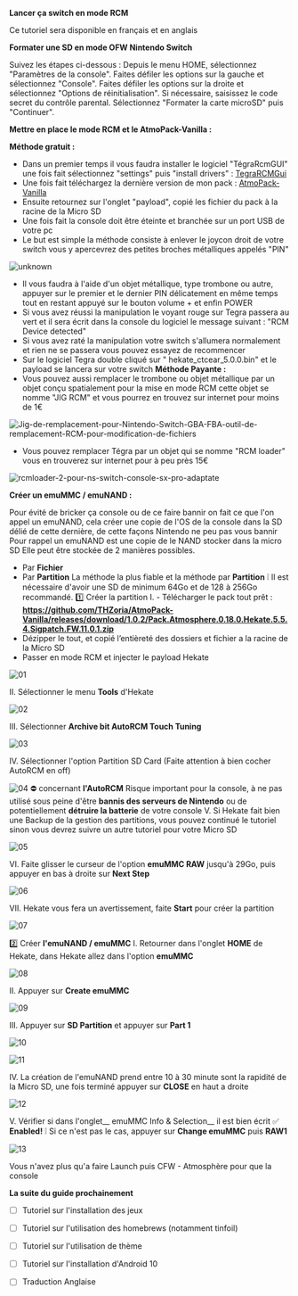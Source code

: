 __Lancer ça switch en mode RCM__

Ce tutoriel sera disponible en français et en anglais

__Formater une SD en mode OFW Nintendo Switch__

Suivez les étapes ci-dessous :
Depuis le menu HOME, sélectionnez "Paramètres de la console".
Faites défiler les options sur la gauche et sélectionnez "Console".
Faites défiler les options sur la droite et sélectionnez "Options de réinitialisation".
Si nécessaire, saisissez le code secret du contrôle parental.
Sélectionnez "Formater la carte microSD" puis "Continuer".

__Mettre en place le mode RCM et le AtmoPack-Vanilla :__

__Méthode gratuit :__ 
- Dans un premier temps il vous faudra installer  le logiciel "TégraRcmGUI" une fois fait sélectionnez "settings" puis "install drivers" :
[TegraRCMGui](https://github.com/eliboa/TegraRcmGUI/releases/download/2.6/TegraRcmGUI_v2.6_Installer.msi)
- Une fois fait téléchargez la dernière version de mon pack : [AtmoPack-Vanilla](https://github.com/THZoria/AtmoPack-Vanilla/releases/latest)
- Ensuite retournez sur l'onglet "payload", copié les fichier du pack à la racine de la Micro SD 
- Une fois fait la console doit être éteinte et branchée sur un port USB de votre pc
- Le but est simple la méthode consiste à enlever le joycon droit de votre switch vous y apercevrez des petites broches métalliques appelés "PIN"

![unknown](https://user-images.githubusercontent.com/50277488/118039934-2e09c280-b371-11eb-907e-9dec4d27a2d2.png)

- Il vous faudra à l'aide d'un objet métallique, type trombone ou autre, appuyer sur le premier et le dernier PIN délicatement en même temps tout en restant appuyé sur le bouton volume + et enfin POWER
- Si vous avez réussi la manipulation le voyant rouge sur Tegra passera au vert et il sera écrit dans la console du logiciel le message suivant : "RCM Device detected"
- Si vous avez raté la manipulation votre switch s'allumera normalement et rien ne se passera vous pouvez essayez de recommencer
- Sur le logiciel Tegra double cliqué sur " hekate_ctcear_5.0.0.bin" et le payload se lancera sur votre switch
__Méthode Payante :__ 
- Vous pouvez aussi remplacer le trombone ou objet métallique par un objet conçu spatialement pour la mise en mode RCM cette objet se nomme "JIG RCM" et vous pourrez en trouvez sur internet pour moins de 1€

![Jig-de-remplacement-pour-Nintendo-Switch-GBA-FBA-outil-de-remplacement-RCM-pour-modification-de-fichiers](https://user-images.githubusercontent.com/50277488/118040253-9ce71b80-b371-11eb-95f1-f69fd596b6bb.jpg)

- Vous pouvez remplacer Tégra par un objet qui se nomme "RCM loader" vous en trouverez sur internet pour à peu près 15€

![rcmloader-2-pour-ns-switch-console-sx-pro-adaptate](https://user-images.githubusercontent.com/50277488/118040298-a6708380-b371-11eb-9776-e55c77e9ab72.jpg)

__Créer un emuMMC / emuNAND :__

Pour évité de bricker ça console ou de ce faire bannir on fait ce que l'on appel un emuNAND, cela créer une copie de l'OS de la console dans la SD délié de cette dernière, de cette façons Nintendo ne peu pas vous bannir
Pour rappel un emuNAND est une copie de le NAND stocker dans la micro SD
Elle peut être stockée de 2 manières possibles.
- Par __Fichier__
- Par __Partition__
La méthode la plus fiable et la méthode par __Partition__
❕ Il est nécessaire d'avoir une SD de minimum 64Go et de 128 à 256Go recommandé.
1️⃣ Créer la partition
I. - Télécharger le pack tout prêt : __https://github.com/THZoria/AtmoPack-Vanilla/releases/download/1.0.2/Pack.Atmosphere.0.18.0.Hekate.5.5.4.Sigpatch.FW.11.0.1.zip__
- Dézipper le tout, et copié l’entièreté des dossiers et fichier a la racine de la Micro SD
- Passer en mode RCM et injecter le payload Hekate

![01](https://user-images.githubusercontent.com/50277488/118040566-fc452b80-b371-11eb-936a-7c5511b752a2.png)

II. Sélectionner le menu __Tools__ d'Hekate

![02](https://user-images.githubusercontent.com/50277488/118041001-94431500-b372-11eb-9c39-1a73ebc63e78.png)

III. Sélectionner __Archive bit  AutoRCM  Touch Tuning__

![03](https://user-images.githubusercontent.com/50277488/118041032-9b6a2300-b372-11eb-8f77-722cc0bf6895.png)

IV. Sélectionner l'option Partition SD Card (Faite attention à bien cocher AutoRCM en off)

![04](https://user-images.githubusercontent.com/50277488/118041052-a1600400-b372-11eb-878d-70ca8ca4e1ae.png)
⛔ concernant __l'AutoRCM__ Risque important pour la console, à ne pas utilisé sous peine d'être __bannis des serveurs de Nintendo__ ou de potentiellement __détruire la batterie__ de votre console
V. Si Hekate fait bien une Backup de la gestion des partitions, vous pouvez continué le tutoriel sinon vous devrez suivre un autre tutoriel pour votre Micro SD

![05](https://user-images.githubusercontent.com/50277488/118041142-b9378800-b372-11eb-8d4a-b13ae3bb94a1.png)

VI. Faite glisser le curseur de l'option __emuMMC RAW__ jusqu'à 29Go, puis appuyer en bas à droite sur __Next Step__

![06](https://user-images.githubusercontent.com/50277488/118041165-c18fc300-b372-11eb-8dcc-5795fbb17674.png)

VII. Hekate vous fera un avertissement, faite __Start__  pour créer la partition

![07](https://user-images.githubusercontent.com/50277488/118041197-cbb1c180-b372-11eb-9720-daa454323d9d.png)

2️⃣ Créer __l'emuNAND / emuMMC__
I. Retourner dans l'onglet __HOME__  de Hekate, dans Hekate allez dans l'option __emuMMC__

![08](https://user-images.githubusercontent.com/50277488/118041250-dbc9a100-b372-11eb-819f-332e36a5d6c0.png)

II. Appuyer sur __Create emuMMC__

![09](https://user-images.githubusercontent.com/50277488/118041279-e1bf8200-b372-11eb-96fc-9aa41fad1a9d.png)

III. Appuyer sur __SD Partition__ et appuyer sur __Part 1__

![10](https://user-images.githubusercontent.com/50277488/118041305-ea17bd00-b372-11eb-818f-b832007befda.png)

![11](https://user-images.githubusercontent.com/50277488/118041317-eedc7100-b372-11eb-84cf-62f499771188.png)

IV. La création de l'emuNAND prend entre 10 à 30 minute sont la rapidité de la Micro SD, une fois terminé appuyer sur __CLOSE__ en haut a droite

![12](https://user-images.githubusercontent.com/50277488/118041356-fb60c980-b372-11eb-8c85-8b8d4e471031.png)

V. Vérifier si dans l'onglet__ emuMMC Info & Selection__ il est bien écrit ✅ __Enabled!__
❕ Si ce n'est pas le cas, appuyer sur __Change emuMMC__ puis __RAW1__

![13](https://user-images.githubusercontent.com/50277488/118041385-03b90480-b373-11eb-8746-f6c4f712e8bd.png)

Vous n'avez plus qu'a faire Launch puis CFW - Atmosphère pour que la console

__La suite du guide prochainement__

- [ ] Tutoriel sur l'installation des jeux
- [ ] Tutoriel sur l'utilisation des homebrews (notamment tinfoil)
- [ ] Tutoriel sur l'utilisation de thème
- [ ] Tutoriel sur l'installation d'Android 10
- [ ] Traduction Anglaise 





